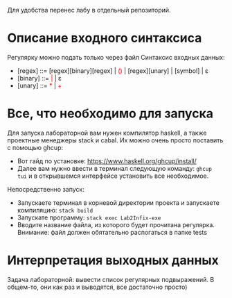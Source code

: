 Для удобства перенес лабу в отдельный репозиторий.
# Описание входного синтаксиса
Регулярку можно подать только через файл
Синтаксис входных данных:
- [regex] ::= [regex][binary][regex] | <span style="color:red">(</span><regex><span style="color:red">)</span> | [regex][unary] | [symbol] | ɛ
- [binary] ::= <span style="color:red">|</span> | ɛ
- [unary] ::= <span style="color:red">*</span> | <span style="color:red">+</span>


# Все, что необходимо для запуска
Для запуска лабораторной вам нужен компилятор haskell, а также проектные менеджеры stack и cabal.
Их можно очень просто поставить с помощью ghcup:
- Вот гайд по установке: https://www.haskell.org/ghcup/install/
- Далее вам нужно ввести в терминал следующую команду: <code>ghcup tui</code> и в открывшемся интерфейсе установить все необходимое.
  
Непосредственно запуск:
- Запускаете терминал в корневой директории проекта и запускаете компиляцию: <code>stack build</code>
- Запускате программу: <code>stack exec Lab2Infix-exe</code> 
- Вводите название файла, из которого будет прочитана регулярка. Внимание: файл должен обятательно распогаться в папке tests
# Интерпретация выходных данных
Задача лабораторной: вывести список регулярных подвыражений. В общем-то, они как раз и выводятся, все достаточно просто) 